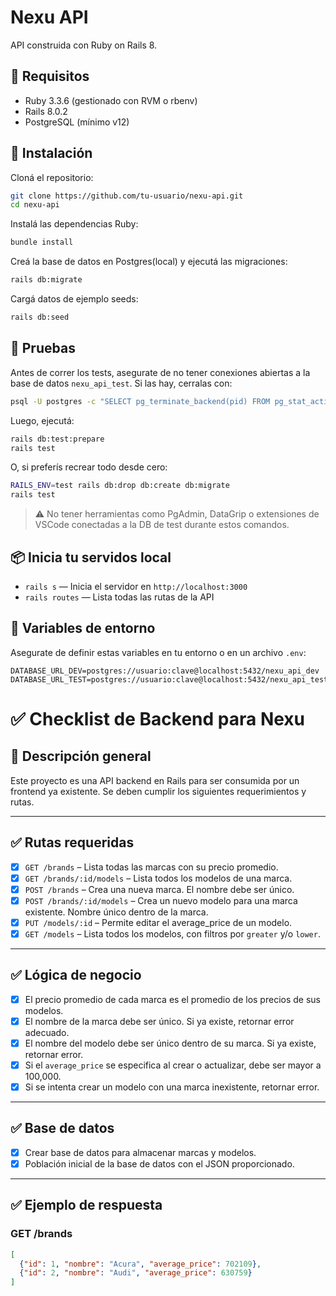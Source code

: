 
# Nexu API

API construida con Ruby on Rails 8.

## 🧰 Requisitos

- Ruby 3.3.6 (gestionado con RVM o rbenv)
- Rails 8.0.2
- PostgreSQL (mínimo v12)

## 🚀 Instalación

Cloná el repositorio:

```bash
git clone https://github.com/tu-usuario/nexu-api.git
cd nexu-api
```

Instalá las dependencias Ruby:

```bash
bundle install
```

Creá la base de datos en Postgres(local) y ejecutá las migraciones:

```bash
rails db:migrate
```

Cargá datos de ejemplo seeds:

```bash
rails db:seed
```

## 🧪 Pruebas

Antes de correr los tests, asegurate de no tener conexiones abiertas a la base de datos `nexu_api_test`. Si las hay, cerralas con:

```bash
psql -U postgres -c "SELECT pg_terminate_backend(pid) FROM pg_stat_activity WHERE datname = 'nexu_api_test';"
```

Luego, ejecutá:

```bash
rails db:test:prepare
rails test
```

O, si preferís recrear todo desde cero:

```bash
RAILS_ENV=test rails db:drop db:create db:migrate
rails test
```

> ⚠️ No tener herramientas como PgAdmin, DataGrip o extensiones de VSCode conectadas a la DB de test durante estos comandos.

## 📦 Inicia tu servidos local

- `rails s` — Inicia el servidor en `http://localhost:3000`
- `rails routes` — Lista todas las rutas de la API

## 🔐 Variables de entorno

Asegurate de definir estas variables en tu entorno o en un archivo `.env`:

```env
DATABASE_URL_DEV=postgres://usuario:clave@localhost:5432/nexu_api_dev
DATABASE_URL_TEST=postgres://usuario:clave@localhost:5432/nexu_api_test
```

# ✅ Checklist de Backend para Nexu

## 🧾 Descripción general
Este proyecto es una API backend en Rails para ser consumida por un frontend ya existente. Se deben cumplir los siguientes requerimientos y rutas.

---

## ✅ Rutas requeridas

- [x] `GET /brands` – Lista todas las marcas con su precio promedio.
- [x] `GET /brands/:id/models` – Lista todos los modelos de una marca.
- [x] `POST /brands` – Crea una nueva marca. El nombre debe ser único.
- [x] `POST /brands/:id/models` – Crea un nuevo modelo para una marca existente. Nombre único dentro de la marca.
- [x] `PUT /models/:id` – Permite editar el average_price de un modelo.
- [x] `GET /models` – Lista todos los modelos, con filtros por `greater` y/o `lower`.

---

## ✅ Lógica de negocio

- [x] El precio promedio de cada marca es el promedio de los precios de sus modelos.
- [x] El nombre de la marca debe ser único. Si ya existe, retornar error adecuado.
- [x] El nombre del modelo debe ser único dentro de su marca. Si ya existe, retornar error.
- [x] Si el `average_price` se especifica al crear o actualizar, debe ser mayor a 100,000.
- [x] Si se intenta crear un modelo con una marca inexistente, retornar error.

---

## ✅ Base de datos

- [x] Crear base de datos para almacenar marcas y modelos.
- [x] Población inicial de la base de datos con el JSON proporcionado.

---

## ✅ Ejemplo de respuesta

### GET /brands
```json
[
  {"id": 1, "nombre": "Acura", "average_price": 702109},
  {"id": 2, "nombre": "Audi", "average_price": 630759}
]